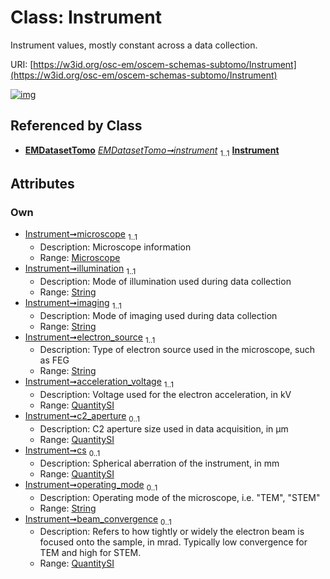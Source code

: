 
# Class: Instrument

Instrument values, mostly constant across a data collection.

URI: [https://w3id.org/osc-em/oscem-schemas-subtomo/Instrument](https://w3id.org/osc-em/oscem-schemas-subtomo/Instrument)


[![img](https://yuml.me/diagram/nofunky;dir:TB/class/[QuantitySI],[Microscope],[QuantitySI]<beam_convergence%200..1-++[Instrument&#124;illumination:string;imaging:string;electron_source:string;operating_mode:string%20%3F],[QuantitySI]<cs%200..1-++[Instrument],[QuantitySI]<c2_aperture%200..1-++[Instrument],[QuantitySI]<acceleration_voltage%201..1-++[Instrument],[Microscope]<microscope%201..1-++[Instrument],[EMDatasetTomo]++-%20instrument%201..1>[Instrument],[EMDatasetTomo])](https://yuml.me/diagram/nofunky;dir:TB/class/[QuantitySI],[Microscope],[QuantitySI]<beam_convergence%200..1-++[Instrument&#124;illumination:string;imaging:string;electron_source:string;operating_mode:string%20%3F],[QuantitySI]<cs%200..1-++[Instrument],[QuantitySI]<c2_aperture%200..1-++[Instrument],[QuantitySI]<acceleration_voltage%201..1-++[Instrument],[Microscope]<microscope%201..1-++[Instrument],[EMDatasetTomo]++-%20instrument%201..1>[Instrument],[EMDatasetTomo])

## Referenced by Class

 *  **[EMDatasetTomo](EMDatasetTomo.md)** *[EMDatasetTomo➞instrument](EMDatasetTomo_instrument.md)*  <sub>1..1</sub>  **[Instrument](Instrument.md)**

## Attributes


### Own

 * [Instrument➞microscope](Instrument_microscope.md)  <sub>1..1</sub>
     * Description: Microscope information
     * Range: [Microscope](Microscope.md)
 * [Instrument➞illumination](Instrument_illumination.md)  <sub>1..1</sub>
     * Description: Mode of illumination used during data collection
     * Range: [String](types/String.md)
 * [Instrument➞imaging](Instrument_imaging.md)  <sub>1..1</sub>
     * Description: Mode of imaging used during data collection
     * Range: [String](types/String.md)
 * [Instrument➞electron_source](Instrument_electron_source.md)  <sub>1..1</sub>
     * Description: Type of electron source used in the microscope, such as FEG
     * Range: [String](types/String.md)
 * [Instrument➞acceleration_voltage](Instrument_acceleration_voltage.md)  <sub>1..1</sub>
     * Description: Voltage used for the electron acceleration, in kV
     * Range: [QuantitySI](QuantitySI.md)
 * [Instrument➞c2_aperture](Instrument_c2_aperture.md)  <sub>0..1</sub>
     * Description: C2 aperture size used in data acquisition, in µm
     * Range: [QuantitySI](QuantitySI.md)
 * [Instrument➞cs](Instrument_cs.md)  <sub>0..1</sub>
     * Description: Spherical aberration of the instrument, in mm
     * Range: [QuantitySI](QuantitySI.md)
 * [Instrument➞operating_mode](Instrument_operating_mode.md)  <sub>0..1</sub>
     * Description: Operating mode of the microscope, i.e. "TEM", "STEM"
     * Range: [String](types/String.md)
 * [Instrument➞beam_convergence](Instrument_beam_convergence.md)  <sub>0..1</sub>
     * Description: Refers to how tightly or widely the electron beam is focused onto the sample, in mrad. Typically low convergence for TEM and high for STEM.
     * Range: [QuantitySI](QuantitySI.md)
